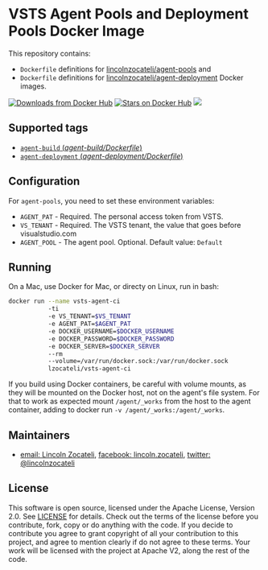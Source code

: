 VSTS Agent Pools and Deployment Pools Docker Image
==================================================

This repository contains: 
- `Dockerfile` definitions for [lincolnzocateli/agent-pools](https://github.com/lincolnzocateli/vsts-agent-docker/tree/master/agent-pools) and 
- `Dockerfile` definitions for [lincolnzocateli/agent-deployment](https://github.com/lincolnzocateli/vsts-agent-docker/tree/master/agent-deployment) Docker images.

[![Downloads from Docker Hub](https://img.shields.io/docker/pulls/lzocateli/vsts-agent-ci.svg)](https://registry.hub.docker.com/u/lzocateli/vsts-agent-ci)
[![Stars on Docker Hub](https://img.shields.io/docker/stars/lzocateli/vsts-agent-ci.svg)](https://registry.hub.docker.com/u/lzocateli/vsts-agent-ci) [![](https://images.microbadger.com/badges/image/lzocateli/vsts-agent-ci.svg)](https://microbadger.com/images/lzocateli/vsts-agent-ci "Get your own image badge on microbadger.com")

## Supported tags

- [`agent-build` (*agent-build/Dockerfile*)](https://github.com/lzocateli/vsts-agent-docker/blob/master/agent-build/Dockerfile)
- [`agent-deployment` (*agent-deployment/Dockerfile*)](https://github.com/lzocateli/vsts-agent-docker/blob/master/agent-deployment/Dockerfile)

## Configuration

For `agent-pools`, you need to set these environment variables:

* `AGENT_PAT` - Required. The personal access token from VSTS. 
* `VS_TENANT` - Required. The VSTS tenant, the value that goes before visualstudio.com
* `AGENT_POOL` - The agent pool. Optional. Default value: `Default`

## Running

On a Mac, use Docker for Mac, or directy on Linux, run in bash:

````bash
docker run --name vsts-agent-ci 
           -ti 
           -e VS_TENANT=$VS_TENANT 
           -e AGENT_PAT=$AGENT_PAT 
           -e DOCKER_USERNAME=$DOCKER_USERNAME 
           -e DOCKER_PASSWORD=$DOCKER_PASSWORD 
           -e DOCKER_SERVER=$DOCKER_SERVER 
           --rm 
           --volume=/var/run/docker.sock:/var/run/docker.sock 
           lzocateli/vsts-agent-ci
````

If you build using Docker containers, be careful with volume mounts, as they
will be mounted on the Docker host, not on the agent's file system. For that to
work as expected mount `/agent/_works` from the host to the agent container,
adding to docker run `-v /agent/_works:/agent/_works`.

## Maintainers

* [email: Lincoln Zocateli](mailto:lincoln@nuuve.com.br), [facebook: lincoln.zocateli](https://www.facebook.com/lincoln.zocateli), [twitter: @lincolnzocateli](https://twitter.com/lincolnzocateli)

## License

This software is open source, licensed under the Apache License, Version 2.0.
See [LICENSE](https://github.com/lincolnzocateli/vsts-agent-docker/blob/master/LICENSE) for details.
Check out the terms of the license before you contribute, fork, copy or do anything
with the code. If you decide to contribute you agree to grant copyright of all your contribution to this project, and agree to
mention clearly if do not agree to these terms. Your work will be licensed with the project at Apache V2, along the rest of the code.
